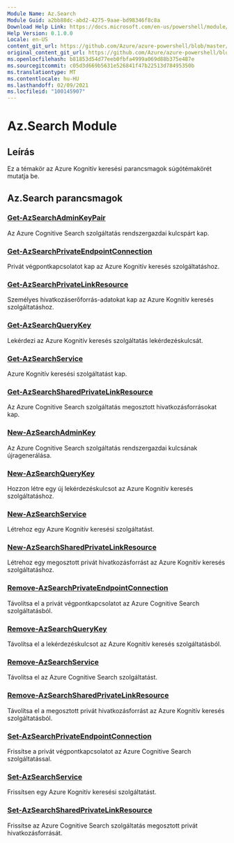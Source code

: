 ```yaml
---
Module Name: Az.Search
Module Guid: a2bb88dc-abd2-4275-9aae-bd98346f8c8a
Download Help Link: https://docs.microsoft.com/en-us/powershell/module/az.search
Help Version: 0.1.0.0
Locale: en-US
content_git_url: https://github.com/Azure/azure-powershell/blob/master/src/Search/Search/help/Az.Search.md
original_content_git_url: https://github.com/Azure/azure-powershell/blob/master/src/Search/Search/help/Az.Search.md
ms.openlocfilehash: b81853d54d77eeb0fbfa4999a069d88b375e487e
ms.sourcegitcommit: c05d3d669b5631e526841f47b22513d78495350b
ms.translationtype: MT
ms.contentlocale: hu-HU
ms.lasthandoff: 02/09/2021
ms.locfileid: "100145907"
---
```

# Az.Search Module
## Leírás
Ez a témakör az Azure Kognitív keresési parancsmagok súgótémakörét mutatja be.

## Az.Search parancsmagok
### [Get-AzSearchAdminKeyPair](Get-AzSearchAdminKeyPair.md)
Az Azure Cognitive Search szolgáltatás rendszergazdai kulcspárt kap.

### [Get-AzSearchPrivateEndpointConnection](Get-AzSearchPrivateEndpointConnection.md)
Privát végpontkapcsolatot kap az Azure Kognitív keresés szolgáltatáshoz.

### [Get-AzSearchPrivateLinkResource](Get-AzSearchPrivateLinkResource.md)
Személyes hivatkozáserőforrás-adatokat kap az Azure Kognitív keresés szolgáltatáshoz.

### [Get-AzSearchQueryKey](Get-AzSearchQueryKey.md)
Lekérdezi az Azure Kognitív keresés szolgáltatás lekérdezéskulcsát.

### [Get-AzSearchService](Get-AzSearchService.md)
Azure Kognitív keresési szolgáltatást kap.

### [Get-AzSearchSharedPrivateLinkResource](Get-AzSearchSharedPrivateLinkResource.md)
Az Azure Cognitive Search szolgáltatás megosztott hivatkozásforrásokat kap.

### [New-AzSearchAdminKey](New-AzSearchAdminKey.md)
Az Azure Cognitive Search szolgáltatás rendszergazdai kulcsának újragenerálása.

### [New-AzSearchQueryKey](New-AzSearchQueryKey.md)
Hozzon létre egy új lekérdezéskulcsot az Azure Kognitív keresés szolgáltatáshoz.

### [New-AzSearchService](New-AzSearchService.md)
Létrehoz egy Azure Kognitív keresési szolgáltatást.

### [New-AzSearchSharedPrivateLinkResource](New-AzSearchSharedPrivateLinkResource.md)
Létrehoz egy megosztott privát hivatkozásforrást az Azure Kognitív keresés szolgáltatáshoz.

### [Remove-AzSearchPrivateEndpointConnection](Remove-AzSearchPrivateEndpointConnection.md)
Távolítsa el a privát végpontkapcsolatot az Azure Cognitive Search szolgáltatásból.

### [Remove-AzSearchQueryKey](Remove-AzSearchQueryKey.md)
Távolítsa el a lekérdezéskulcsot az Azure Kognitív keresés szolgáltatásból.

### [Remove-AzSearchService](Remove-AzSearchService.md)
Távolítsa el az Azure Cognitive Search szolgáltatást.

### [Remove-AzSearchSharedPrivateLinkResource](Remove-AzSearchSharedPrivateLinkResource.md)
Távolítsa el a megosztott privát hivatkozásforrást az Azure Kognitív keresés szolgáltatásból.

### [Set-AzSearchPrivateEndpointConnection](Set-AzSearchPrivateEndpointConnection.md)
Frissítse a privát végpontkapcsolatot az Azure Cognitive Search szolgáltatással.

### [Set-AzSearchService](Set-AzSearchService.md)
Frissítsen egy Azure Kognitív keresési szolgáltatást.

### [Set-AzSearchSharedPrivateLinkResource](Set-AzSearchSharedPrivateLinkResource.md)
Frissítse az Azure Cognitive Search szolgáltatás megosztott privát hivatkozásforrását.

